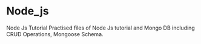 # Node_js
Node Js Tutorial
Practised files of Node Js tutorial and Mongo DB including CRUD Operations, Mongoose Schema.
